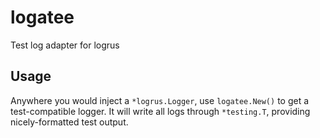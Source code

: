 # logatee
Test log adapter for logrus

## Usage
Anywhere you would inject a `*logrus.Logger`, use `logatee.New()` to get a test-compatible logger. It will write all logs through `*testing.T`, providing nicely-formatted test output.

